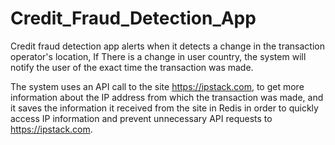 # Credit_Fraud_Detection_App

Credit fraud detection app alerts when it detects a change in the transaction operator's location,
If There is a change in user country, the system will notify the user of the exact time the transaction was made.

The system uses an API call to the site https://ipstack.com,
to get more information about the IP address from which the transaction was made,
and it saves the information it received from the site in Redis in order to quickly access IP information and prevent unnecessary API requests to https://ipstack.com.
